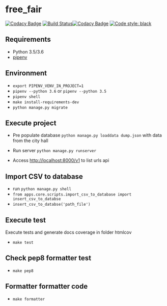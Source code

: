 # free_fair

[![Codacy Badge](https://api.codacy.com/project/badge/Grade/cc618984eca945c3ad5bdc1efcaaed9f)](https://app.codacy.com/app/victorpb/free_fair?utm_source=github.com&utm_medium=referral&utm_content=victorpb/free_fair&utm_campaign=badger) [![Build Status](https://travis-ci.org/victorpb/free_fair.svg?branch=master)](https://travis-ci.org/victorpb/free_fair)[![Codacy Badge](https://api.codacy.com/project/badge/Coverage/1e3a5c1edbfc49c38ba884bff0a91260)](https://www.codacy.com/app/victorpb/free_fair?utm_source=github.com&amp;utm_medium=referral&amp;utm_content=victorpb/free_fair&amp;utm_campaign=Badge_Coverage)
[![Code style: black](https://img.shields.io/badge/code%20style-black-000000.svg)](https://github.com/ambv/black)


## Requirements
* Python 3.5/3.6
* [pipenv](https://docs.pipenv.org/)

## Environment
* `export PIPENV_VENV_IN_PROJECT=1`
* `pipenv --python 3.6` or `pipenv --python 3.5` 
* `pipenv shell`
* `make install-requirements-dev`
* `python manage.py migrate`

## Execute project

* Pre populate database `python manage.py loaddata dump.json` with data from the city hall

* Run server `python manage.py runserver`

* Access [http://localhost:8000/v1](http://localhost:8000/v1) to list urls api

## Import CSV to database
* run `python manage.py shell`
* `from apps.core.scripts.import_csv_to_database import insert_csv_to_databse`
* `insert_csv_to_databse('path_file')
`

## Execute test
Execute tests and generate docs coverage in folder htmlcov
* `make test `

## Check pep8 formatter test
* `make pep8 `

## Formatter formatter code
* `make formatter `

